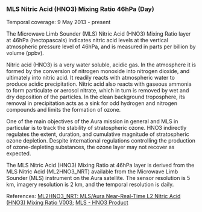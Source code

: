 ### MLS Nitric Acid (HNO3) Mixing Ratio 46hPa (Day)
Temporal coverage: 9 May 2013 - present

The Microwave Limb Sounder (MLS) Nitric Acid (HNO3) Mixing Ratio layer at 46hPa (hectopascals) indicates nitric acid levels at the vertical atmospheric pressure level of 46hPa, and is measured in parts per billion by volume (ppbv).

Nitric acid (HNO3) is a very water soluble, acidic gas. In the atmosphere it is formed by the conversion of nitrogen monoxide into nitrogen dioxide, and ultimately into nitric acid. It readily reacts with atmospheric water to produce acidic precipitation. Nitric acid also reacts with gaseous ammonia to form particulate or aerosol nitrate, which in turn is removed by wet and dry deposition of the particles. In the clean background troposphere, its removal in precipitation acts as a sink for odd hydrogen and nitrogen compounds and limits the formation of ozone.

One of the main objectives of the Aura mission in general and MLS in particular is to track the stability of stratospheric ozone. HNO3 indirectly regulates the extent, duration, and cumulative magnitude of stratospheric ozone depletion. Despite international regulations controlling the production of ozone-depleting substances, the ozone layer may not recover as expected.

The MLS Nitric Acid (HNO3) Mixing Ratio at 46hPa layer is derived from the MLS Nitric Acid  (ML2HNO3_NRT) available from the Microwave Limb Sounder (MLS) instrument on the Aura satellite. The sensor resolution is 5 km, imagery resolution is 2 km, and the temporal resolution is daily.

References: [ML2HNO3_NRT: MLS/Aura Near-Real-Time L2 Nitric Acid (HNO3) Mixing Ratio V003](https://disc.gsfc.nasa.gov/datasets/ML2HNO3_NRT_003/summary); [MLS - HNO3 Product](http://mls.jpl.nasa.gov/products/hno3_product.php)
